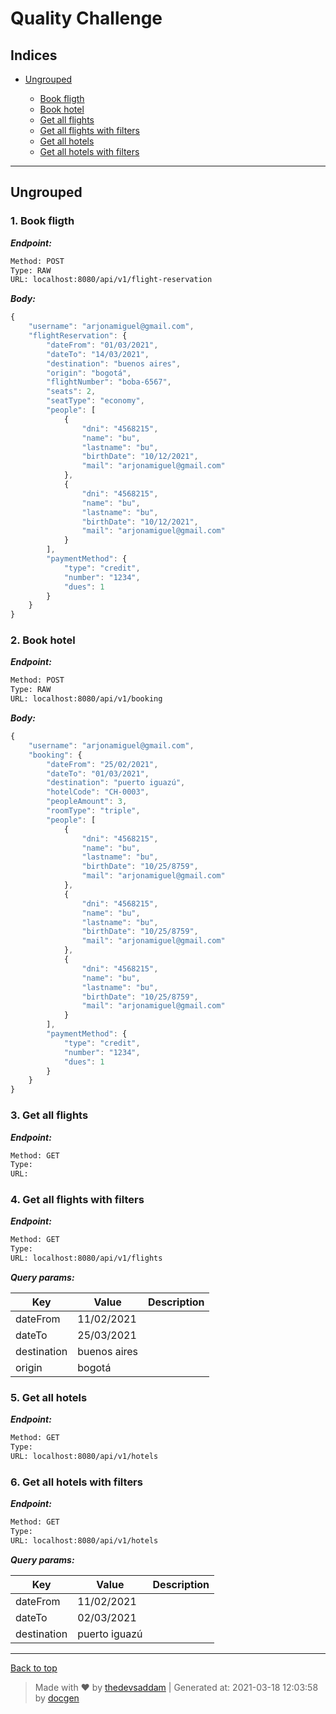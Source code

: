 
# Quality Challenge



## Indices

* [Ungrouped](#ungrouped)

  * [Book fligth](#1-book-fligth)
  * [Book hotel](#2-book-hotel)
  * [Get all flights](#3-get-all-flights)
  * [Get all flights with filters](#4-get-all-flights-with-filters)
  * [Get all hotels](#5-get-all-hotels)
  * [Get all hotels with filters](#6-get-all-hotels-with-filters)


--------


## Ungrouped



### 1. Book fligth



***Endpoint:***

```bash
Method: POST
Type: RAW
URL: localhost:8080/api/v1/flight-reservation
```



***Body:***

```js        
{
    "username": "arjonamiguel@gmail.com",
    "flightReservation": {
        "dateFrom": "01/03/2021",
        "dateTo": "14/03/2021",
        "destination": "buenos aires",
        "origin": "bogotá",
        "flightNumber": "boba-6567",
        "seats": 2, 
        "seatType": "economy",
        "people": [
            {
                "dni": "4568215",
                "name": "bu",
                "lastname": "bu",
                "birthDate": "10/12/2021",
                "mail": "arjonamiguel@gmail.com"
            },
            {
                "dni": "4568215",
                "name": "bu",
                "lastname": "bu",
                "birthDate": "10/12/2021",
                "mail": "arjonamiguel@gmail.com"
            }
        ],
        "paymentMethod": {
            "type": "credit",
            "number": "1234",
            "dues": 1
        }
    }
}
```



### 2. Book hotel



***Endpoint:***

```bash
Method: POST
Type: RAW
URL: localhost:8080/api/v1/booking
```



***Body:***

```js        
{
    "username": "arjonamiguel@gmail.com",
    "booking": {
        "dateFrom": "25/02/2021",
        "dateTo": "01/03/2021",
        "destination": "puerto iguazú",
        "hotelCode": "CH-0003",
        "peopleAmount": 3, 
        "roomType": "triple",
        "people": [
            {
                "dni": "4568215",
                "name": "bu",
                "lastname": "bu",
                "birthDate": "10/25/8759",
                "mail": "arjonamiguel@gmail.com"
            },
            {
                "dni": "4568215",
                "name": "bu",
                "lastname": "bu",
                "birthDate": "10/25/8759",
                "mail": "arjonamiguel@gmail.com"
            },
            {
                "dni": "4568215",
                "name": "bu",
                "lastname": "bu",
                "birthDate": "10/25/8759",
                "mail": "arjonamiguel@gmail.com"
            }
        ],
        "paymentMethod": {
            "type": "credit",
            "number": "1234",
            "dues": 1
        }
    }
}
```



### 3. Get all flights



***Endpoint:***

```bash
Method: GET
Type: 
URL: 
```



### 4. Get all flights with filters



***Endpoint:***

```bash
Method: GET
Type: 
URL: localhost:8080/api/v1/flights
```



***Query params:***

| Key | Value | Description |
| --- | ------|-------------|
| dateFrom | 11/02/2021 |  |
| dateTo | 25/03/2021 |  |
| destination | buenos aires |  |
| origin | bogotá |  |



### 5. Get all hotels



***Endpoint:***

```bash
Method: GET
Type: 
URL: localhost:8080/api/v1/hotels
```



### 6. Get all hotels with filters



***Endpoint:***

```bash
Method: GET
Type: 
URL: localhost:8080/api/v1/hotels
```



***Query params:***

| Key | Value | Description |
| --- | ------|-------------|
| dateFrom | 11/02/2021 |  |
| dateTo | 02/03/2021 |  |
| destination | puerto iguazú |  |



---
[Back to top](#quality-challenge)
> Made with &#9829; by [thedevsaddam](https://github.com/thedevsaddam) | Generated at: 2021-03-18 12:03:58 by [docgen](https://github.com/thedevsaddam/docgen)
